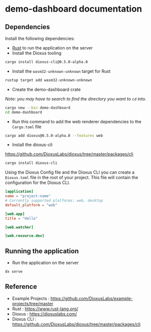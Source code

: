 # demo-dashboard documentation

## Dependencies

Install the following dependencies:

- [Rust](https://www.rust-lang.org/tools/install) to run the application on the server 
- Install the Dioxus tooling

```bash
cargo install dioxus-cli@0.5.0-alpha.0
```

- Install the `wasm32-unknown-unknown` target for Rust

```bash
rustup target add wasm32-unknown-unknown
```

- Create the demo-dashboard crate

*Note: you may have to search to find the directory you want to `cd` into.*
```bash
cargo new --bin demo-dashboard
cd demo-dashboard
```

- Run this command to add the web renderer dependencies to the `Cargo.toml` file

```bash
cargo add dioxus@0.5.0-alpha.0 --features web
```

- Install the dioxus-cli
  
https://github.com/DioxusLabs/dioxus/tree/master/packages/cli

```bash
cargo install dioxus-cli
```

Using the Dioxus Config file and the Dioxus CLI you can create a `Dioxus.toml` file in the root of your project. This file will contain the configuration for the Dioxus CLI.

```toml
[application]
name = "project-name"
# Currently supported platforms: web, desktop
default_platform = "web"

[web.app]
title = "Hello"

[web.watcher]

[web.resource.dev]
```

## Running the application

- Run the application on the server

```bash
dx serve
```


## Reference

- Example Projects : https://github.com/DioxusLabs/example-projects/tree/master
- Rust : https://www.rust-lang.org/
- Dioxus : https://dioxuslabs.com/
- Dioxus CLI : https://github.com/DioxusLabs/dioxus/tree/master/packages/cli
